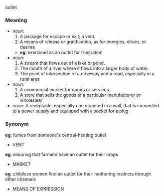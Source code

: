 outlet
### Meaning
+ _noun_:
   1. A passage for escape or exit; a vent.
   2. A means of release or gratification, as for energies, drives, or desires
    + __eg__: exercised as an outlet for frustration
+ _noun_:
   1. A stream that flows out of a lake or pond.
   2. The mouth of a river where it flows into a larger body of water.
   3. The point of intersection of a driveway and a road, especially in a rural area
+ _noun_:
   1. A commercial market for goods or services.
   2. A store that sells the goods of a particular manufacturer or wholesaler
+ _noun_: A receptacle, especially one mounted in a wall, that is connected to a power supply and equipped with a socket for a plug

### Synonym

__eg__: fumes from someone's central-heating outlet

+ VENT

__eg__: ensuring that farmers have an outlet for their crops

+ MARKET

__eg__: childless women find an outlet for their mothering instincts through other channels

+ MEANS OF EXPRESSION


